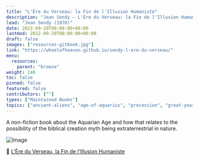 ```yaml
---
title: "L'Ère du Verseau: la Fin de l'Illusion Humaniste"
description: "Jean Sendy — L'Ère du Verseau: la Fin de l'Illusion Humaniste (1970)"
lead: "Jean Sendy (1970)"
date: 2022-09-20T00:00:00+00:00
lastmod: 2022-09-20T00:00:00+00:00
draft: false
images: ["resources-gitbook.jpg"]
link: "https://wheelofheaven.github.io/sendy-l-ere-du-verseau/"
menu:
  resources:
    parent: "browse"
weight: 240
toc: false
pinned: false
featured: false
contributors: [""]
types: ["Maintained Books"]
topics: ["ancient-aliens", "age-of-aquarius", "precession", "great-year", "gitbooks"]
---
```


A non-fiction book about the Aquarian Age and how that relates to the possibility of the biblical creation myth being extraterrestrial in nature.

![Image](images/l-ere-du-verseau-book.jpg "L'Ère du Verseau, 1970 — Jean Sendy")

📖  [L'Ère du Verseau, la Fin de l'Illusion Humaniste](https://wheelofheaven.github.io/sendy-l-ere-du-verseau/)
